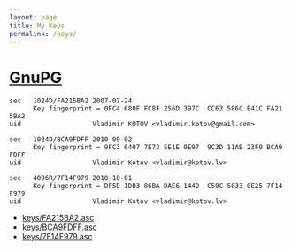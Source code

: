 ```yaml
---
layout: page
title: My Keys
permalink: /keys/
---
```


[GnuPG](https://gnupg.org/)
===============

```
sec   1024D/FA215BA2 2007-07-24
      Key fingerprint = 0FC4 680F FC8F 256D 397C  CC63 586C E41C FA21 5BA2
uid                  Vladimir KOTOV <vladimir.kotov@gmail.com>

sec   1024D/BCA9FDFF 2010-09-02
      Key fingerprint = 9FC3 6407 7E73 5E1E 0E97  9C3D 11AB 23F0 BCA9 FDFF
uid                  Vladimir Kotov <vladimir@kotov.lv>
      
sec   4096R/7F14F979 2010-10-01
      Key fingerprint = DF5D 1DB3 86BA DAE6 144D  C50C 5833 0E25 7F14 F979
uid                  Vladimir Kotov <vladimir@kotov.lv>
```

* [keys/FA215BA2.asc](/keys/FA215BA2.asc)
* [keys/BCA9FDFF.asc](/keys/BCA9FDFF.asc)
* [keys/7F14F979.asc](/keys/7F14F979.asc)
